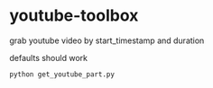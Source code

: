 # youtube-toolbox
grab youtube video by start_timestamp and duration

defaults should work
```
python get_youtube_part.py
```
